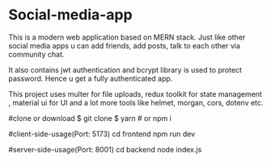 # Social-media-app

This is a modern web application based on MERN stack. Just like other social media apps u can add friends, add posts, talk to each other via community chat.

It also contains jwt authentication and bcrypt library is used to protect password. Hence u get a fully authenticated app.

This project uses multer for file uploads, redux toolkit for state management , material ui for UI and a lot more tools like helmet, morgan, cors, dotenv etc.

#clone or download
$ git clone 
$ yarn # or npm i

#client-side-usage(Port: 5173)
cd frontend 
npm run dev

#server-side-usage(Port: 8001)
cd backend
node index.js


